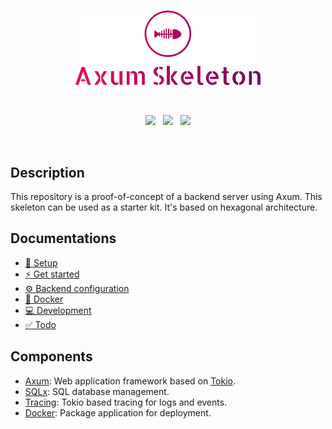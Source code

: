 <br>

<p align="center">
    <img width="300" src="./data/images/logo/svg/logo-no-background.svg" alt="Axum Skeleton">
</p>

<br>

<p align="center">
    <a href="https://github.com/mathieuhardy/axum-skeleton/LICENSE.txt"><img src="https://img.shields.io/github/license/mathieuhardy/axum-skeleton?style=flat"></a>
    &nbsp;
    <a href="https://github.com/mathieuhardy/axum-skeleton"><img src="https://img.shields.io/github/v/release/mathieuhardy/axum-skeleton?include_prereleases&label=release&style=flat&color=%23ff00a0&sort=semver"></a>
    &nbsp;
	<a href="https://github.com/mathieuhardy/axum-skeleton/actions"><img src="https://img.shields.io/github/actions/workflow/status/mathieuhardy/axum-skeleton/ci.yml?style=flat&branch=main"></a>
</p>

<br>

## Description

This repository is a proof-of-concept of a backend server using Axum. This
skeleton can be used as a starter kit. It's based on hexagonal architecture.

## Documentations

- [🔧 Setup](docs/setup.md)
- [⚡ Get started](docs/get-started.md)
- [⚙️ Backend configuration](docs/configuration.md)
- [🐳 Docker](docs/docker.md)
- [💻 Development](docs/development.md)
- [✅ Todo](docs/todo.md)

## Components

- [Axum][0]: Web application framework based on [Tokio][1]. 
- [SQLx][2]: SQL database management.
- [Tracing][3]: Tokio based tracing for logs and events.
- [Docker][4]: Package application for deployment.

[0]: https://github.com/tokio-rs/axum
[1]: https://github.com/tokio-rs/tokio
[2]: https://github.com/launchbadge/sqlx
[3]: https://github.com/tokio-rs/tracing
[4]: https://www.docker.com/
